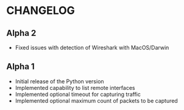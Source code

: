 # CHANGELOG

## Alpha 2

* Fixed  issues with detection of Wireshark with MacOS/Darwin

## Alpha 1

* Initial release of the Python version
* Implemented capability to list remote interfaces
* Implemented optional timeout for capturing traffic
* Implemented optional maximum count of packets to be captured
